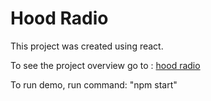 # Hood Radio

This project was created using react.

To see the project overview go to : <a href="https://hood-radio.netlify.app/" >hood radio</a>

To run demo, run command: "npm start"
